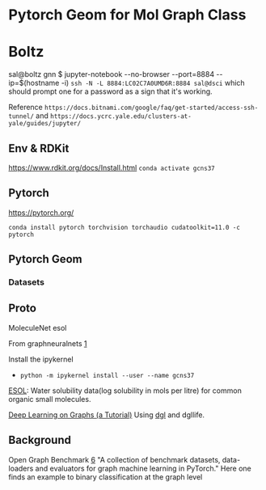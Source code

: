 Pytorch Geom for Mol Graph Class
======

# Boltz

sal@boltz gnn $ jupyter-notebook --no-browser --port=8884 --ip=$(hostname -i)
`ssh -N -L 8884:LC02C7A0UMD6R:8884 sal@dsci` which should prompt one for a 
password as a sign that it's working.

Reference `https://docs.bitnami.com/google/faq/get-started/access-ssh-tunnel/` and
`https://docs.ycrc.yale.edu/clusters-at-yale/guides/jupyter/`

## Env & RDKit

https://www.rdkit.org/docs/Install.html
`conda activate gcns37`


## Pytorch

https://pytorch.org/

`conda install pytorch torchvision torchaudio cudatoolkit=11.0 -c pytorch`


## Pytorch Geom

### Datasets


## Proto

MoleculeNet
esol  


From graphneuralnets [1]


Install the ipykernel
- `python -m ipykernel install --user --name gcns37`


[ESOL][2]:  Water solubility data(log solubility in mols per litre) for common organic small molecules.

[Deep Learning on Graphs (a Tutorial)][3] Using [dgl][5] and dgllife.

## Background

Open Graph Benchmark [6] "A collection of benchmark datasets, data-loaders and evaluators for graph machine learning in PyTorch." Here one finds an example to binary classification at the
graph level

[1]: https://colab.research.google.com/drive/16GBgwYR2ECiXVxA1BoLxYshKczNMeEAQ?usp=sharing#scrollTo=BQnbktyWU3r3
[2]: http://moleculenet.ai/datasets-1
[3]: https://cloud4scieng.org/2020/08/28/deep-learning-on-graphs-a-tutorial/
[4]: https://hhaji.github.io/Deep-Learning/Graph-Neural-Networks/
[5]: https://github.com/dmlc/dgl
[6]: https://pypi.org/project/ogb/0.1.0/
[7]: https://github.com/snap-stanford/ogb.git
